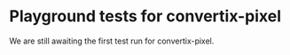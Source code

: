 # Playground tests for convertix-pixel
We are still awaiting the first test run for convertix-pixel.
